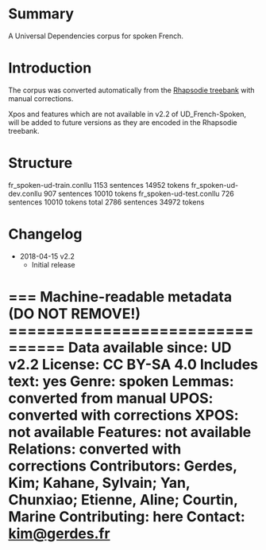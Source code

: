 # Summary

A Universal Dependencies corpus for spoken French.

# Introduction

The corpus was converted automatically from the [Rhapsodie treebank](http://www.projet-rhapsodie.fr/) with manual corrections.

Xpos and features which are not available in v2.2 of UD_French-Spoken, will be added to future versions as they are encoded in the Rhapsodie treebank.



# Structure

fr_spoken-ud-train.conllu 1153 sentences  14952 tokens
fr_spoken-ud-dev.conllu 907 sentences 10010 tokens
fr_spoken-ud-test.conllu  726 sentences 10010 tokens
total 2786 sentences 34972 tokens


# Changelog

+ 2018-04-15 v2.2
    + Initial release


=== Machine-readable metadata (DO NOT REMOVE!) ================================
Data available since: UD v2.2
License: CC BY-SA 4.0
Includes text: yes
Genre: spoken
Lemmas: converted from manual
UPOS: converted with corrections
XPOS: not available
Features: not available
Relations: converted with corrections
Contributors: Gerdes, Kim; Kahane, Sylvain; Yan, Chunxiao; Etienne, Aline; Courtin, Marine
Contributing: here
Contact: kim@gerdes.fr
===============================================================================
